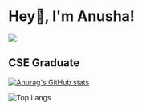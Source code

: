 <h1>Hey👋, I'm Anusha!</h1>

![](https://komarev.com/ghpvc/?username=anushajoseph&color=red&label=PROFILE+VIEWS)
<br>

## CSE Graduate

[![Anurag's GitHub stats](https://github-readme-stats.vercel.app/api?username=anushajoseph&show_icons=true&theme=github_dark&hide_border=1&include_all_commits=true&count_private=true)](https://github.com/anuraghazra/github-readme-stats)

![Top Langs](https://github-readme-stats.vercel.app/api/top-langs/?username=anushajoseph&layout=compact&theme=github_dark&hide_border=1)
